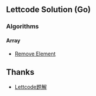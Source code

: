 ## Lettcode Solution (Go)
### Algorithms
#### Array
- [Remove Element](./algorithms/array/01-Remove-Element.md)
## Thanks
- [Lettcode题解](https://siddontang.gitbooks.io/leetcode-solution/content/)